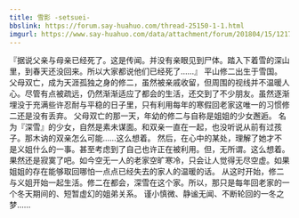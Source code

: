 ```yaml
---
title: 雪影 -setsuei-
bbslink: https://forum.say-huahuo.com/thread-25150-1-1.html
imgurl: https://www.say-huahuo.com/data/attachment/forum/201804/15/121728okuc7u3ya9n2an6u.jpg
---
```


『据说父亲与母亲已经死了。这是传闻。并没有亲眼见到尸体。踏入下着雪的深山里，到春天还没回来。所以大家都说他们已经死了……』
平山修二出生于雪国。
父母双亡，成为天涯孤独之身的修二，虽然被亲戚收留，但周围的视线并不温暖人心。尽管有点被疏远，仍然渐渐适应了都会的生活，还交到了不少朋友。虽然逐渐埋没于充满些许忍耐与平稳的日子里，只有利用每年的寒假回老家这唯一的习惯修二还是没有丢弃。
父母双亡的那一天，年幼的修二与自称是姐姐的少女邂逅。
名为『深雪』的少女，自然是素未谋面。和双亲一直在一起，也没听说从前有过孩子。那木讷的双亲怎么可能……这么想着。
然后，在心中的某处，理解了她才不是义姐什么的一事。甚至考虑到了自己也许正在被利用。但，无所谓。这么想着。
果然还是寂寞了吧。如今空无一人的老家空旷寒冷，只会让人觉得无尽空虚。如果姐姐的存在能够取回哪怕一点点已经失去的家人的温暖的话。
从这时开始，修二与义姐开始一起生活。修二在都会，深雪在这个家。所以，那只是每年回老家的一个冬天期间的、短暂虚幻的姐弟关系。
谨小慎微、静谧无闻、不断轮回的一冬之梦……<!--more-->

